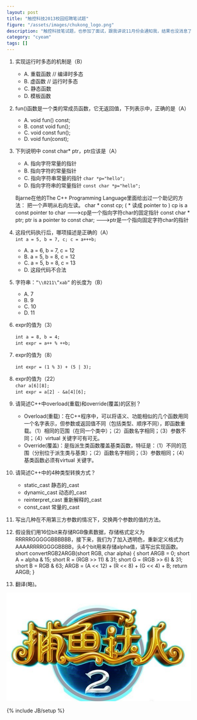 ```yaml
---
layout: post
title: "触控科技2013校园招聘笔试题"
figure: "/assets/images/chukong_logo.png"
description: "触控科技笔试题，也参加了面试，跟我讲说11月份会通知我，结果也没消息了。公司不大，老板爱喝茶，办公室里全是专业的喝茶器具。之前收购了一个开源游戏引擎Cocos2d。貌似最近又搞来了小鳄鱼爱洗澡，传闻也快上市了。发展不错，不过前面还有可怕的腾讯。。。"
category: "cyeam"
tags: []
---
```

1. 实现运行时多态的机制是（B）
	+ A. 重载函数 // 编译时多态
	+ B. 虚函数 // 运行时多态
	+ C. 静态函数
	+ D. 模板函数
2. fun()函数是一个类的常成员函数，它无返回值，下列表示中，正确的是（A）
	+ A. void fun() const;
	+ B. const void fun();
	+ C. void const fun();
	+ D. void fun(const);
3. 下列说明中 const char* ptr，ptr应该是（A）
	+ A. 指向字符常量的指针
	+ B. 指向字符的常量指针
	+ C. 指向字符串常量的指针 `char *p="hello";`
	+ D. 指向字符串的常量指针 `const char *p="hello";`

	Bjarne在他的The C++ Programming Language里面给出过一个助记的方法： 
	把一个声明从右向左读。 
	char  * const cp; ( * 读成 pointer to ) 
	cp is a const pointer to char --->cp是一个指向字符char的固定指针
	const char * ptr; 
	ptr is a pointer to const char; --->ptr是一个指向固定字符char的指针    

4. 这段代码执行后，哪项描述是正确的（A）    
`int a = 5, b = 7, c; c = a+++b;`    
	+ A. a = 6, b = 7, c = 12
	+ B. a = 5, b = 8, c = 12
	+ C. a = 5, b = 8, c = 13
	+ D. 这段代码不合法
5. 字符串：`”\\0211\”xab”` 的长度为（B）
	+ A. 7
	+ B. 9
	+ C. 10
	+ D. 11
6. expr的值为（3）

	`int a = 8, b = 4;`  
	`int expr = a++ % ++b;`

7. expr的值为（8）

	`int expr = (1 % 3) + (5 | 3);`

8. expr的值为（22）    
	`char a[6][8];`   
	`int expr = a[2] - &a[4][6];`
9. 请简述C++中overload(重载)和override(覆盖)的区别？
	+ Overload(重载)：在C++程序中，可以将语义、功能相似的几个函数用同一个名字表示，但参数或返回值不同（包括类型、顺序不同），即函数重载。（1）相同的范围（在同一个类中）；（2）函数名字相同；（3）参数不同；（4）virtual 关键字可有可无。
	+ Override(覆盖)：是指派生类函数覆盖基类函数，特征是：（1）不同的范围（分别位于派生类与基类）；（2）函数名字相同；（3）参数相同；（4）基类函数必须有virtual 关键字。
10. 请简述C++中的4种类型转换方式？
	+ static_cast 静态的_cast 
	+ dynamic_cast 动态的_cast 
	+ reinterpret_cast 重新解释的_cast 
	+ const_cast 常量的_cast 
11. 写出几种在不用第三方参数的情况下，交换两个参数的值的方法。

12. 假设我们用16位bit来存储RGB像素数据，存储格式定义为RRRRRGGGGGBBBBBB，接下来，我们为了加入透明色，重新定义格式为AAAARRRRGGGGBBBB，头4个bit用来存储alpha值，请写出实现函数。    
	short convertRGB2ARGB(short RGB, char alpha) {
		short ARGB = 0;
		short A = alpha & 15;
		short R = (RGB >> 11) & 31;
		short G = (RGB >> 6) & 31;
		short B = RGB & 63;
		ARGB = (A << 12) + (R << 8) + (G << 4) + B;
		return ARGB;
	}

13. 翻译(略)。


![Alt text](/assets/images/chukong.jpg)

{% include JB/setup %}
